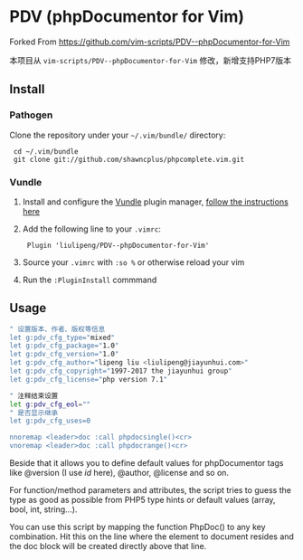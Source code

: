 PDV (phpDocumentor for Vim)
========================

Forked From https://github.com/vim-scripts/PDV--phpDocumentor-for-Vim

本项目从 `vim-scripts/PDV--phpDocumentor-for-Vim` 修改，新增支持PHP7版本



## Install

### Pathogen

Clone the repository under your `~/.vim/bundle/` directory:


```
 cd ~/.vim/bundle
 git clone git://github.com/shawncplus/phpcomplete.vim.git
```

### Vundle

1. Install and configure the [Vundle](https://github.com/gmarik/vundle) plugin manager, [follow the instructions here](https://github.com/gmarik/vundle#quick-start)

2. Add the following line to your `.vimrc`:

   ```
    Plugin 'liulipeng/PDV--phpDocumentor-for-Vim'
   ```

3. Source your `.vimrc` with `:so %` or otherwise reload your vim

4. Run the `:PluginInstall` commmand

## Usage

``` sh
" 设置版本、作者、版权等信息
let g:pdv_cfg_type="mixed"
let g:pdv_cfg_package="1.0"
let g:pdv_cfg_version="1.0"
let g:pdv_cfg_author="lipeng liu <liulipeng@jiayunhui.com>"
let g:pdv_cfg_copyright="1997-2017 the jiayunhui group"
let g:pdv_cfg_license="php version 7.1"

" 注释结束设置
let g:pdv_cfg_eol=""
" 是否显示继承
let g:pdv_cfg_uses=0

nnoremap <leader>doc :call phpdocsingle()<cr>
vnoremap <leader>doc :call phpdocrange()<cr>
```



Beside that it allows you to define default values for phpDocumentor tags
like @version (I use $id$ here), @author, @license and so on.

For function/method parameters and attributes, the script tries to guess the
type as good as possible from PHP5 type hints or default values (array, bool,
int, string...).

You can use this script by mapping the function PhpDoc() to any
key combination. Hit this on the line where the element to document
resides and the doc block will be created directly above that line.